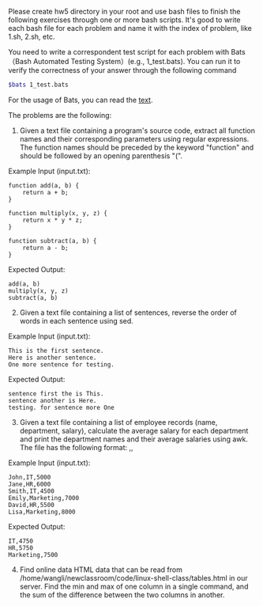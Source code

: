 Please create hw5 directory in your root and use bash files to finish the following exercises through one or more bash scripts. It's good to write each bash file for each problem and name it with the index of problem, like 1.sh, 2.sh, etc. 

You need to write a correspondent test script for each problem with Bats（Bash Automated Testing System）(e.g., 1_test.bats). You can run it to verify the correctness of your answer through the following command
```bash
$bats 1_test.bats
```
For the usage of Bats, you can read the [text](https://github.com/LeeWilli/linux-shell-class/blob/main/Bats.md).

The problems are the following:

1. Given a text file containing a program's source code, extract all function names and their corresponding parameters using regular expressions. The function names should be preceded by the keyword "function" and should be followed by an opening parenthesis "(".

Example Input (input.txt):
```
function add(a, b) {
    return a + b;
}

function multiply(x, y, z) {
    return x * y * z;
}

function subtract(a, b) {
    return a - b;
}
```
Expected Output:
```
add(a, b)
multiply(x, y, z)
subtract(a, b)
```

2. Given a text file containing a list of sentences, reverse the order of words in each sentence using sed.

Example Input (input.txt):
```
This is the first sentence.
Here is another sentence.
One more sentence for testing.
```
Expected Output:
```
sentence first the is This.
sentence another is Here.
testing. for sentence more One
```

3. Given a text file containing a list of employee records (name, department, salary), calculate the average salary for each department and print the department names and their average salaries using awk. The file has the following format: <name>,<department>,<salary>

Example Input (input.txt):
```
John,IT,5000
Jane,HR,6000
Smith,IT,4500
Emily,Marketing,7000
David,HR,5500
Lisa,Marketing,8000
```
Expected Output:
```
IT,4750
HR,5750
Marketing,7500
```

4. Find online data HTML data that can be read from /home/wangli/newclassroom/code/linux-shell-class/tables.html in our server. Find the min and max of one column in a single command, and the sum of the difference between the two columns in another.
